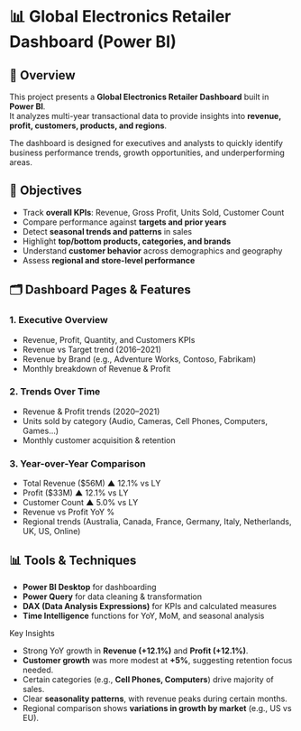 # 📊 Global Electronics Retailer Dashboard (Power BI)

## 📌 Overview
This project presents a **Global Electronics Retailer Dashboard** built in **Power BI**.  
It analyzes multi-year transactional data to provide insights into **revenue, profit, customers, products, and regions**.  

The dashboard is designed for executives and analysts to quickly identify business performance trends, growth opportunities, and underperforming areas.



## 🎯 Objectives
- Track **overall KPIs**: Revenue, Gross Profit, Units Sold, Customer Count  
- Compare performance against **targets and prior years**  
- Detect **seasonal trends and patterns** in sales  
- Highlight **top/bottom products, categories, and brands**  
- Understand **customer behavior** across demographics and geography  
- Assess **regional and store-level performance**



## 🗂️ Dashboard Pages & Features

### 1. **Executive Overview**
- Revenue, Profit, Quantity, and Customers KPIs  
- Revenue vs Target trend (2016–2021)  
- Revenue by Brand (e.g., Adventure Works, Contoso, Fabrikam)  
- Monthly breakdown of Revenue & Profit
  

### 2. **Trends Over Time**
- Revenue & Profit trends (2020–2021)  
- Units sold by category (Audio, Cameras, Cell Phones, Computers, Games…)  
- Monthly customer acquisition & retention  



### 3. **Year-over-Year Comparison**
- Total Revenue ($56M) ▲ 12.1% vs LY  
- Profit ($33M) ▲ 12.1% vs LY  
- Customer Count ▲ 5.0% vs LY  
- Revenue vs Profit YoY %  
- Regional trends (Australia, Canada, France, Germany, Italy, Netherlands, UK, US, Online)  



## 📊 Tools & Techniques
- **Power BI Desktop** for dashboarding  
- **Power Query** for data cleaning & transformation  
- **DAX (Data Analysis Expressions)** for KPIs and calculated measures  
- **Time Intelligence** functions for YoY, MoM, and seasonal analysis  

Key Insights
- Strong YoY growth in **Revenue (+12.1%)** and **Profit (+12.1%)**.  
- **Customer growth** was more modest at **+5%**, suggesting retention focus needed.  
- Certain categories (e.g., **Cell Phones, Computers**) drive majority of sales.  
- Clear **seasonality patterns**, with revenue peaks during certain months.  
- Regional comparison shows **variations in growth by market** (e.g., US vs EU).

  
